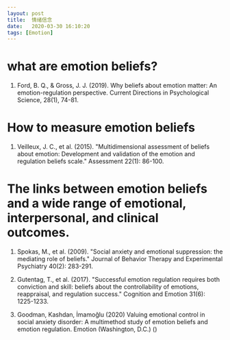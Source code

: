 ```yaml
---
layout: post
title:  情绪信念
date:   2020-03-30 16:10:20
tags: [Emotion]
---
```


# what are emotion beliefs?

1. Ford, B. Q., & Gross, J. J. (2019). Why beliefs about emotion matter: An emotion-regulation perspective. Current Directions in Psychological Science, 28(1), 74-81.


# How to measure emotion beliefs

1. Veilleux, J. C., et al. (2015). "Multidimensional assessment of beliefs about emotion: Development and validation of the emotion and regulation beliefs scale." Assessment 22(1): 86-100.


# The links between emotion beliefs and a wide range of emotional, interpersonal, and clinical outcomes.

1. Spokas, M., et al. (2009). "Social anxiety and emotional suppression: the mediating role of beliefs." Journal of Behavior Therapy and Experimental Psychiatry 40(2): 283-291.

2. Gutentag, T., et al. (2017). "Successful emotion regulation requires both conviction and skill: beliefs about the controllability of emotions, reappraisal, and regulation success." Cognition and Emotion 31(6): 1225-1233.

3. Goodman, Kashdan, İmamoğlu (2020) Valuing emotional control in social anxiety disorder: A multimethod study of emotion beliefs and emotion regulation. Emotion (Washington, D.C.) ()